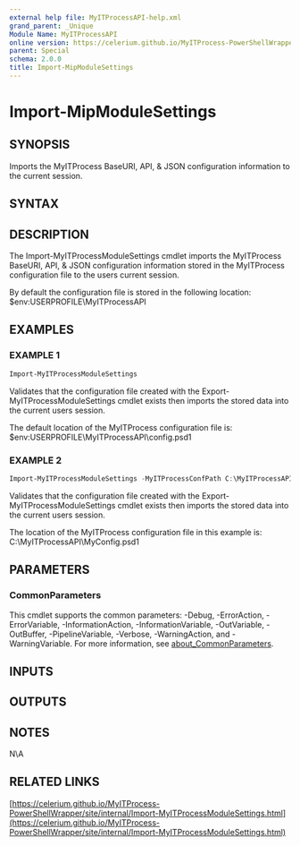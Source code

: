 ```yaml
---
external help file: MyITProcessAPI-help.xml
grand_parent: _Unique
Module Name: MyITProcessAPI
online version: https://celerium.github.io/MyITProcess-PowerShellWrapper/site/_Unique/Import-MipModuleSettings.html
parent: Special
schema: 2.0.0
title: Import-MipModuleSettings
---
```


# Import-MipModuleSettings

## SYNOPSIS
Imports the MyITProcess BaseURI, API, & JSON configuration information to the current session.

## SYNTAX

## DESCRIPTION
The Import-MyITProcessModuleSettings cmdlet imports the MyITProcess BaseURI, API, & JSON configuration
information stored in the MyITProcess configuration file to the users current session.

By default the configuration file is stored in the following location:
    $env:USERPROFILE\MyITProcessAPI

## EXAMPLES

### EXAMPLE 1
```powershell
Import-MyITProcessModuleSettings
```

Validates that the configuration file created with the Export-MyITProcessModuleSettings cmdlet exists
then imports the stored data into the current users session.

The default location of the MyITProcess configuration file is:
    $env:USERPROFILE\MyITProcessAPI\config.psd1

### EXAMPLE 2
```powershell
Import-MyITProcessModuleSettings -MyITProcessConfPath C:\MyITProcessAPI -MyITProcessConfFile MyConfig.psd1
```

Validates that the configuration file created with the Export-MyITProcessModuleSettings cmdlet exists
then imports the stored data into the current users session.

The location of the MyITProcess configuration file in this example is:
    C:\MyITProcessAPI\MyConfig.psd1

## PARAMETERS

### CommonParameters
This cmdlet supports the common parameters: -Debug, -ErrorAction, -ErrorVariable, -InformationAction, -InformationVariable, -OutVariable, -OutBuffer, -PipelineVariable, -Verbose, -WarningAction, and -WarningVariable. For more information, see [about_CommonParameters](http://go.microsoft.com/fwlink/?LinkID=113216).

## INPUTS

## OUTPUTS

## NOTES
N\A

## RELATED LINKS

[https://celerium.github.io/MyITProcess-PowerShellWrapper/site/internal/Import-MyITProcessModuleSettings.html](https://celerium.github.io/MyITProcess-PowerShellWrapper/site/internal/Import-MyITProcessModuleSettings.html)

